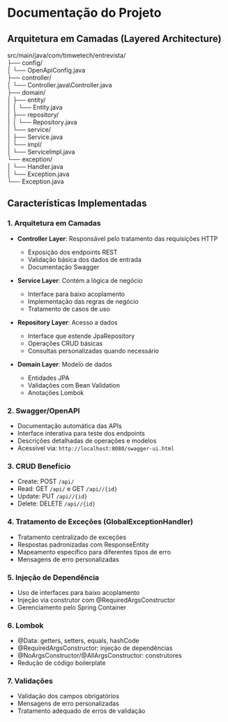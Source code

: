 # Documentação do Projeto

## Arquitetura em Camadas (Layered Architecture)
src/main/java/com/timwetech/entrevista/\
├── config/\
│   └── OpenApiConfig.java\
├── controller/\
│   └── Controller.java\Controller.java\
├── domain/\
│   ├── entity/\
│   │   └── Entity.java\
│   ├── repository/\
│   │   └── Repository.java\
│   └── service/\
│       ├── Service.java\
│       └── impl/\
│           └── ServiceImpl.java\
└── exception/\
│   └── Handler.java\
│   └── Exception.java\
└── Exception.java
## Características Implementadas

### 1. Arquitetura em Camadas
- **Controller Layer**: Responsável pelo tratamento das requisições HTTP
    - Exposição dos endpoints REST
    - Validação básica dos dados de entrada
    - Documentação Swagger

- **Service Layer**: Contém a lógica de negócio
    - Interface para baixo acoplamento
    - Implementação das regras de negócio
    - Tratamento de casos de uso

- **Repository Layer**: Acesso a dados
    - Interface que estende JpaRepository
    - Operações CRUD básicas
    - Consultas personalizadas quando necessário

- **Domain Layer**: Modelo de dados
    - Entidades JPA
    - Validações com Bean Validation
    - Anotações Lombok

### 2. Swagger/OpenAPI
- Documentação automática das APIs
- Interface interativa para teste dos endpoints
- Descrições detalhadas de operações e modelos
- Acessível via: `http://localhost:8080/swagger-ui.html`

### 3. CRUD Benefício
- Create: POST `/api/`
- Read: GET `/api/` e GET `/api//{id}`
- Update: PUT `/api//{id}`
- Delete: DELETE `/api//{id}`

### 4. Tratamento de Exceções (GlobalExceptionHandler)
- Tratamento centralizado de exceções
- Respostas padronizadas com ResponseEntity
- Mapeamento específico para diferentes tipos de erro
- Mensagens de erro personalizadas

### 5. Injeção de Dependência
- Uso de interfaces para baixo acoplamento
- Injeção via construtor com @RequiredArgsConstructor
- Gerenciamento pelo Spring Container

### 6. Lombok
- @Data: getters, setters, equals, hashCode
- @RequiredArgsConstructor: injeção de dependências
- @NoArgsConstructor/@AllArgsConstructor: construtores
- Redução de código boilerplate

### 7. Validações
- Validação dos campos obrigatórios
- Mensagens de erro personalizadas
- Tratamento adequado de erros de validação
